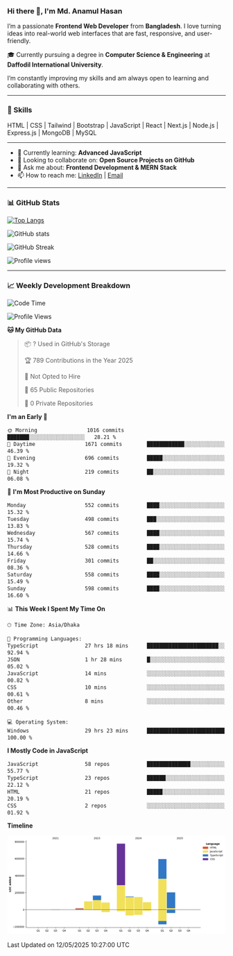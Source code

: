 ### Hi there 👋, I'm Md. Anamul Hasan

I’m a passionate **Frontend Web Developer** from **Bangladesh**. I love turning ideas into real-world web interfaces that are fast, responsive, and user-friendly.

🎓 Currently pursuing a degree in **Computer Science & Engineering** at **Daffodil International University**.

I’m constantly improving my skills and am always open to learning and collaborating with others.

---

### 🚀 Skills
HTML | CSS | Tailwind | Bootstrap | JavaScript | React | Next.js | Node.js | Express.js | MongoDB | MySQL 

---

- 🌱 Currently learning: **Advanced JavaScript**
- 👯 Looking to collaborate on: **Open Source Projects on GitHub**
- 💬 Ask me about: **Frontend Development & MERN Stack**
- 📫 How to reach me: [LinkedIn](https://www.linkedin.com/in/mdanamulhasan201) | [Email](mailto:anamulhasan3625@gmail.com)

---

### 📊 GitHub Stats

[![Top Langs](https://github-readme-stats.vercel.app/api/top-langs/?username=mdanamulhasan201&layout=compact)](https://github.com/anuraghazra/github-readme-stats)

![GitHub stats](https://github-readme-stats.vercel.app/api?username=mdanamulhasan201&show_icons=true&count_private=true&theme=tokyonight)

![GitHub Streak](https://streak-stats.demolab.com?user=mdanamulhasan201&theme=tokyonight)

![Profile views](https://gpvc.arturio.dev/mdanamulhasan201)

---

### 📈 Weekly Development Breakdown

<!--START_SECTION:waka-->
![Code Time](http://img.shields.io/badge/Code%20Time-104%20hrs%2055%20mins-blue)

![Profile Views](http://img.shields.io/badge/Profile%20Views-79-blue)

**🐱 My GitHub Data** 

> 📦 ? Used in GitHub's Storage 
 > 
> 🏆 789 Contributions in the Year 2025
 > 
> 🚫 Not Opted to Hire
 > 
> 📜 65 Public Repositories 
 > 
> 🔑 0 Private Repositories 
 > 
**I'm an Early 🐤** 

```text
🌞 Morning                1016 commits        ███████░░░░░░░░░░░░░░░░░░   28.21 % 
🌆 Daytime                1671 commits        ████████████░░░░░░░░░░░░░   46.39 % 
🌃 Evening                696 commits         █████░░░░░░░░░░░░░░░░░░░░   19.32 % 
🌙 Night                  219 commits         ██░░░░░░░░░░░░░░░░░░░░░░░   06.08 % 
```
📅 **I'm Most Productive on Sunday** 

```text
Monday                   552 commits         ████░░░░░░░░░░░░░░░░░░░░░   15.32 % 
Tuesday                  498 commits         ███░░░░░░░░░░░░░░░░░░░░░░   13.83 % 
Wednesday                567 commits         ████░░░░░░░░░░░░░░░░░░░░░   15.74 % 
Thursday                 528 commits         ████░░░░░░░░░░░░░░░░░░░░░   14.66 % 
Friday                   301 commits         ██░░░░░░░░░░░░░░░░░░░░░░░   08.36 % 
Saturday                 558 commits         ████░░░░░░░░░░░░░░░░░░░░░   15.49 % 
Sunday                   598 commits         ████░░░░░░░░░░░░░░░░░░░░░   16.60 % 
```


📊 **This Week I Spent My Time On** 

```text
🕑︎ Time Zone: Asia/Dhaka

💬 Programming Languages: 
TypeScript               27 hrs 18 mins      ███████████████████████░░   92.94 % 
JSON                     1 hr 28 mins        █░░░░░░░░░░░░░░░░░░░░░░░░   05.02 % 
JavaScript               14 mins             ░░░░░░░░░░░░░░░░░░░░░░░░░   00.82 % 
CSS                      10 mins             ░░░░░░░░░░░░░░░░░░░░░░░░░   00.61 % 
Other                    8 mins              ░░░░░░░░░░░░░░░░░░░░░░░░░   00.46 % 

💻 Operating System: 
Windows                  29 hrs 23 mins      █████████████████████████   100.00 % 
```

**I Mostly Code in JavaScript** 

```text
JavaScript               58 repos            ██████████████░░░░░░░░░░░   55.77 % 
TypeScript               23 repos            ██████░░░░░░░░░░░░░░░░░░░   22.12 % 
HTML                     21 repos            █████░░░░░░░░░░░░░░░░░░░░   20.19 % 
CSS                      2 repos             ░░░░░░░░░░░░░░░░░░░░░░░░░   01.92 % 
```



**Timeline**

![Lines of Code chart](https://raw.githubusercontent.com/mdanamulhasan201/mdanamulhasan201/main/assets/bar_graph.png)


 Last Updated on 12/05/2025 10:27:00 UTC
<!--END_SECTION:waka-->
